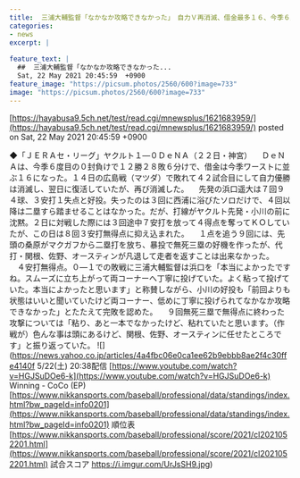 ```yaml
---
title:  三浦大輔監督「なかなか攻略できなかった」　自力Ｖ再消滅、借金最多１６、今季６度目０封負け　12勝28敗6分　勝率．300  
categories:
- news
excerpt: |
  
feature_text: |
  ##  三浦大輔監督「なかなか攻略できなかった...
  Sat, 22 May 2021 20:45:59  +0900
feature_image: "https://picsum.photos/2560/600?image=733"
image: "https://picsum.photos/2560/600?image=733"
---
```


[https://hayabusa9.5ch.net/test/read.cgi/mnewsplus/1621683959/](https://hayabusa9.5ch.net/test/read.cgi/mnewsplus/1621683959/)
posted on Sat, 22 May 2021 20:45:59  +0900

<!--more-->

◆「ＪＥＲＡセ・リーグ」ヤクルト１—０ＤｅＮＡ（２２日・神宮） 　ＤｅＮＡは、今季６度目の０封負けで１２勝２８敗６分けで、借金は今季ワーストに並ぶ１６になった。１４日の広島戦（マツダ）で敗れて４２試合目にして自力優勝は消滅し、翌日に復活していたが、再び消滅した。 　先発の浜口遥大は７回９４球、３安打１失点と好投。失ったのは３回に西浦に浴びたソロだけで、４回以降は二塁すら踏ませることはなかった。だが、打線がヤクルト先発・小川の前に沈黙。２日に対戦した際には３回途中７安打を放って４得点を奪ってＫＯしていたが、この日は８回３安打無得点に抑え込まれた。 　１点を追う９回には、先頭の桑原がマクガフから二塁打を放ち、暴投で無死三塁の好機を作ったが、代打・関根、佐野、オースティンが凡退して走者を返すことは出来なかった。 　４安打無得点。０—１での敗戦に三浦大輔監督は浜口を「本当によかったですね。スムーズに立ち上がって両コーナーへ丁寧に投げていた。よく粘って投げていた。本当によかったと思います」と称賛しながら、小川の好投も「前回よりも状態はいいと聞いていたけど両コーナー、低めに丁寧に投げられてなかなか攻略できなかった」とたたえて完敗を認めた。 　９回無死三塁で無得点に終わった攻撃については「粘り、あと一本でなかったけど、粘れていたと思います。（作戦が）色んな事は頭にあるけど、関根、佐野、オースティンに任せたところです」と振り返っていた。 ![](https://news.yahoo.co.jp/articles/4a4fbc06e0ca1ee62b9ebbb8ae2f4c30ffe4140f 5/22(土) 20:38配信 [https://www.youtube.com/watch?v=HGJSuDOe6-k](https://www.youtube.com/watch?v=HGJSuDOe6-k) Winning - CoCo (EP) [https://www.nikkansports.com/baseball/professional/data/standings/index.html?bw_pageId=info0201](https://www.nikkansports.com/baseball/professional/data/standings/index.html?bw_pageId=info0201) 順位表 [https://www.nikkansports.com/baseball/professional/score/2021/cl2021052201.html](https://www.nikkansports.com/baseball/professional/score/2021/cl2021052201.html) 試合スコア https://i.imgur.com/UrJsSH9.jpg)
